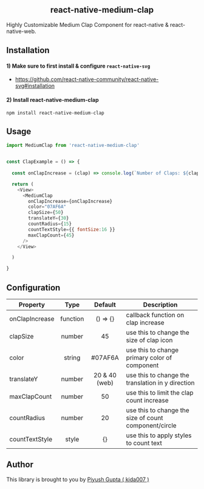 <h2><div align="center">react-native-medium-clap</div></h2>

Highly Customizable Medium Clap Component for react-native & react-native-web.

## Installation
#### 1) Make sure to first install & configure `react-native-svg` 
- https://github.com/react-native-community/react-native-svg#installation

#### 2) Install react-native-medium-clap
```
npm install react-native-medium-clap
```

## Usage
```javascript
import MediumClap from 'react-native-medium-clap'


const ClapExample = () => {
  
  const onClapIncrease = (clap) => console.log(`Number of Claps: ${clap}`)

  return (
    <View>
      <MediumClap
        onClapIncrease={onClapIncrease}
        color="07AF6A"
        clapSize={50}
        translateY={30}
        countRadius={15}
        countTextStyle={{ fontSize:16 }}
        maxClapCount={45}
      />
    </View>

  )

}

```

## Configuration

| Property      | Type          | Default             | Description |
| -------------     |:-------------:|:------------:       | ----------- |
| onClapIncrease    | function      | () => {}     | callback function on clap increase
| clapSize          | number        | 45           | use this to change the size of clap icon
| color             | string        | #07AF6A      | use this to change primary color of component
| translateY        | number        | 20 & 40 (web)| use this to change the translation in y direction 
| maxClapCount      | number        | 50           | use this to limit the clap count increase
| countRadius       | number        | 20           | use this to change the size of count component/circle
| countTextStyle    | style         | {}           | use this to apply styles to count text


## Author
This library is brought to you by [Piyush Gupta ( kida007 )](https://twitter.com/kidaa007)

